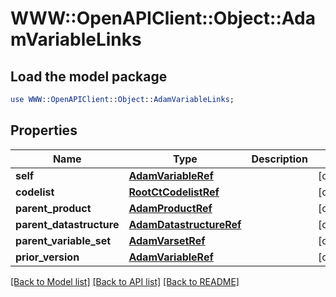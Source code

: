 # WWW::OpenAPIClient::Object::AdamVariableLinks

## Load the model package
```perl
use WWW::OpenAPIClient::Object::AdamVariableLinks;
```

## Properties
Name | Type | Description | Notes
------------ | ------------- | ------------- | -------------
**self** | [**AdamVariableRef**](AdamVariableRef.md) |  | [optional] 
**codelist** | [**RootCtCodelistRef**](RootCtCodelistRef.md) |  | [optional] 
**parent_product** | [**AdamProductRef**](AdamProductRef.md) |  | [optional] 
**parent_datastructure** | [**AdamDatastructureRef**](AdamDatastructureRef.md) |  | [optional] 
**parent_variable_set** | [**AdamVarsetRef**](AdamVarsetRef.md) |  | [optional] 
**prior_version** | [**AdamVariableRef**](AdamVariableRef.md) |  | [optional] 

[[Back to Model list]](../README.md#documentation-for-models) [[Back to API list]](../README.md#documentation-for-api-endpoints) [[Back to README]](../README.md)


